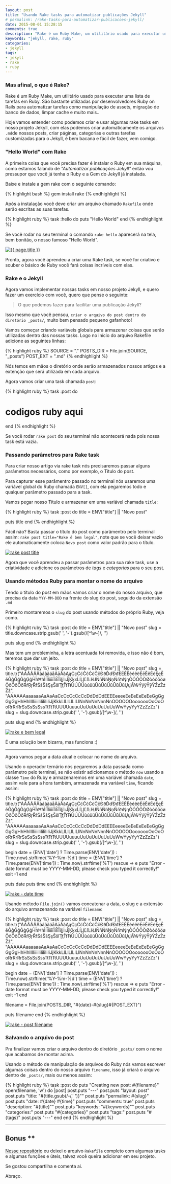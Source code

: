 ```yaml
---
layout: post
title: "Usando Rake tasks para automatizar publicações Jekyll"
# permalink: /rake-tasks-para-automatizar-publicacoes-jekyll/
date: 2015-08-01 15:28:15
comments: true
description: "Rake é um Ruby Make, um utilitário usado para executar uma lista de tarefas em Ruby. São bastante utilizadas por desenvolvedores Ruby on Rails para automatizar tarefas como manipulação de assets, migração de banco de dados, limpar cache e muito mais.."
keywords: "jekyll, rake, ruby"
categories:
- jekyll
tags:
- jekyll
- rake
- ruby
---
```


### Mas afinal, o que é Rake?

Rake é um Ruby Make, um utilitário usado para executar uma lista de tarefas em Ruby. São bastante utilizadas por desenvolvedores Ruby on Rails para automatizar tarefas como manipulação de assets, migração de banco de dados, limpar cache e muito mais..

Hoje vamos entender como podemos criar e usar algumas rake tasks em nosso projeto Jekyll, com elas podemos criar automaticamente os arquivos `.md`de nossos posts, criar páginas, categorias e outras tarefas customizadas para o Jekyll, é bem bacana e fácil de fazer, vem comigo.

### "Hello World" com Rake

A primeira coisa que você precisa fazer é instalar o Ruby em sua máquina, como estamos falando de *"Automatizar publicações Jekyll"* então vou pressupor que você já tenha o Ruby e a Gem do Jekyll já instalada.

Baixe e instale a gem rake com o seguinte comando:

{% highlight bash %}
gem install rake
{% endhighlight %}

Após a instalação você deve criar um arquivo chamado `Rakefile` onde serão escritas as suas tarefas.

{% highlight ruby %}
task :hello do
  puts "Hello World"
end
{% endhighlight %}

Se você rodar no seu terminal o comando `rake hello` aparecerá na tela, bem bonitão, o nosso famoso "Hello World".

<a href="/assets/images/posts/2015/08/rake-hello-world.png" class="lightbox" rel="gallery" title="{{ page.title }}">
  <img src="/assets/images/posts/2015/08/rake-hello-world.png" alt="{{ page.title }}">
</a>

Pronto, agora você aprendeu a criar uma Rake task, se você for criativo e souber o básico de Ruby você fará coisas incríveis com elas.

### Rake e o Jekyll

Agora vamos implementar nossas tasks em nosso projeto Jekyll, e quero fazer um exercício com você, quero que pense o seguinte:

> O que podemos fazer para facilitar uma publicação Jekyll?

Isso mesmo que você pensou, `criar o arquivo do post dentro do diretório _posts/`, muito bem pensado pequeno gafanhoto!

Vamos começar criando variáveis globais para armazenar coisas que serão utilizadas dentro das nossas tasks. Logo no início do arquivo Rakefile adicione as seguintes linhas:

{% highlight ruby %}
SOURCE    = "."
POSTS_DIR = File.join(SOURCE, "_posts")
POST_EXT  = ".md"
{% endhighlight %}

Nós temos em mãos o diretório onde serão armazenados nossos artigos e a extenção que será utilizada em cada arquivo.

Agora vamos criar uma task chamada `post`:

{% highlight ruby %}
task :post do
  # codigos ruby aqui
end
{% endhighlight %}

Se você rodar `rake post` do seu terminal não acontecerá nada pois nossa task está vazia.

### Passando parâmetros para Rake task

Para criar nosso artigo via rake task nós precisaremos passar alguns parâmetros necessários, como por exemplo, o Título do post.

Para capturar esse parâmentro passado no terminal nós usaremos uma variável global do Ruby chamada `ENV[]`, com ela pegaremos todo e qualquer parâmetro passado para a task.

Vamos pegar nosso Título e armazenar em uma variável chamada `title`:

{% highlight ruby %}
task :post do
  title = ENV["title"] || "Novo post"

  puts title
end
{% endhighlight %}

Fácil não? Basta passar o título do post como parâmentro pelo terminal assim: `rake post title="Rake é bem legal"`, note que se você deixar vazio ele automaticamente coloca `Novo post` como valor padrão para o título.

<a href="/assets/images/posts/2015/08/rake-post-title.png" class="lightbox" rel="gallery" title="{{ page.title }}">
  <img src="/assets/images/posts/2015/08/rake-post-title.png" alt="rake post title">
</a>

Agora que você aprendeu a passar parâmetros para sua rake task, use a criatividade e adicione os parâmetros de *tags* e *categorias* para o seu post.

### Usando métodos Ruby para montar o nome do arquivo

Tendo o título do post em mãos vamos criar o nome do nosso arquivo, que precisa da data `YYY-MM-DDD` na frente do slug do post, seguido da extensão `.md`

Primeiro montaremos o `slug` do post usando métodos do próprio Ruby, veja como.

{% highlight ruby %}
task :post do
  title = ENV["title"] || "Novo post"
  slug = title.downcase.strip.gsub(' ', '-').gsub(/[^\w-]/, '')

  puts slug
end
{% endhighlight %}

Mas tem um probleminha, a letra acentuada foi removida, e isso não é bom, teremos que dar um jeito.

{% highlight ruby %}
task :post do
  title = ENV["title"] || "Novo post"
  slug  = title.tr("ÀÁÂÃÄÅàáâãäåĀāĂăĄąÇçĆćĈĉĊċČčÐðĎďĐđÈÉÊËèéêëĒēĔĕĖėĘęĚěĜĝĞğĠġĢģĤĥĦħÌÍÎÏìíîïĨĩĪīĬĭĮįİıĴĵĶķĸĹĺĻļĽľĿŀŁłÑñŃńŅņŇňŉŊŋÒÓÔÕÖØòóôõöøŌōŎŏŐőŔŕŖŗŘřŚśŜŝŞşŠšſŢţŤťŦŧÙÚÛÜùúûüŨũŪūŬŭŮůŰűŲųŴŵÝýÿŶŷŸŹźŻżŽž", "AAAAAAaaaaaaAaAaAaCcCcCcCcCcDdDdDdEEEEeeeeEeEeEeEeEeGgGgGgGgHhHhIIIIiiiiIiIiIiIiIiJjKkkLlLlLlLlLlNnNnNnNnnNnOOOOOOooooooOoOoOoRrRrRrSsSsSsSssTtTtTtUUUUuuuuUuUuUuUuUuUuWwYyyYyYZzZzZz")
  slug = slug.downcase.strip.gsub(' ', '-').gsub(/[^\w-]/, '')

  puts slug
end
{% endhighlight %}

<a href="/assets/images/posts/2015/08/rake-e-bem-legal.png" class="lightbox" rel="gallery" title="{{ page.title }}">
  <img src="/assets/images/posts/2015/08/rake-e-bem-legal.png" alt="rake e bem legal">
</a>

É uma solução bem bizarra, mas funciona :)

<hr>

Agora vamos pegar a data atual e colocar no nome do arquivo.

Usando o operador ternário nós pegaremos a data passada como parâmetro pelo terminal, se não existir adicionamos o método `now` usando a classe `Time` do Ruby e armazenaremos em uma variável chamada `date`, assim vale para a hora também, armazenada ma variável `time`, ficando assim:

{% highlight ruby %}
task :post do
  title = ENV["title"] || "Novo post"
  slug  = title.tr("ÀÁÂÃÄÅàáâãäåĀāĂăĄąÇçĆćĈĉĊċČčÐðĎďĐđÈÉÊËèéêëĒēĔĕĖėĘęĚěĜĝĞğĠġĢģĤĥĦħÌÍÎÏìíîïĨĩĪīĬĭĮįİıĴĵĶķĸĹĺĻļĽľĿŀŁłÑñŃńŅņŇňŉŊŋÒÓÔÕÖØòóôõöøŌōŎŏŐőŔŕŖŗŘřŚśŜŝŞşŠšſŢţŤťŦŧÙÚÛÜùúûüŨũŪūŬŭŮůŰűŲųŴŵÝýÿŶŷŸŹźŻżŽž", "AAAAAAaaaaaaAaAaAaCcCcCcCcCcDdDdDdEEEEeeeeEeEeEeEeEeGgGgGgGgHhHhIIIIiiiiIiIiIiIiIiJjKkkLlLlLlLlLlNnNnNnNnnNnOOOOOOooooooOoOoOoRrRrRrSsSsSsSssTtTtTtUUUUuuuuUuUuUuUuUuUuWwYyyYyYZzZzZz")
  slug = slug.downcase.strip.gsub(' ', '-').gsub(/[^\w-]/, '')

  begin
    date = (ENV['date'] ? Time.parse(ENV['date']) : Time.now).strftime('%Y-%m-%d')
    time = (ENV['time'] ? Time.parse(ENV['time']) : Time.now).strftime('%T')
  rescue => e
    puts "Error - date format must be YYYY-MM-DD, please check you typed it correctly!"
    exit -1
  end

  puts date
  puts time
end
{% endhighlight %}

<a href="/assets/images/posts/2015/08/rake-post-date-time.png" class="lightbox" rel="gallery" title="{{ page.title }}">
  <img src="/assets/images/posts/2015/08/rake-post-date-time.png" alt="rake - date time">
</a>

Usando método `File.join()` vamos concatenar a data, o slug e a extensão do arquivo armazenando na variável `filename`:

{% highlight ruby %}
task :post do
  title = ENV["title"] || "Novo post"
  slug  = title.tr("ÀÁÂÃÄÅàáâãäåĀāĂăĄąÇçĆćĈĉĊċČčÐðĎďĐđÈÉÊËèéêëĒēĔĕĖėĘęĚěĜĝĞğĠġĢģĤĥĦħÌÍÎÏìíîïĨĩĪīĬĭĮįİıĴĵĶķĸĹĺĻļĽľĿŀŁłÑñŃńŅņŇňŉŊŋÒÓÔÕÖØòóôõöøŌōŎŏŐőŔŕŖŗŘřŚśŜŝŞşŠšſŢţŤťŦŧÙÚÛÜùúûüŨũŪūŬŭŮůŰűŲųŴŵÝýÿŶŷŸŹźŻżŽž", "AAAAAAaaaaaaAaAaAaCcCcCcCcCcDdDdDdEEEEeeeeEeEeEeEeEeGgGgGgGgHhHhIIIIiiiiIiIiIiIiIiJjKkkLlLlLlLlLlNnNnNnNnnNnOOOOOOooooooOoOoOoRrRrRrSsSsSsSssTtTtTtUUUUuuuuUuUuUuUuUuUuWwYyyYyYZzZzZz")
  slug = slug.downcase.strip.gsub(' ', '-').gsub(/[^\w-]/, '')

  begin
    date = (ENV['date'] ? Time.parse(ENV['date']) : Time.now).strftime('%Y-%m-%d')
    time = (ENV['time'] ? Time.parse(ENV['time']) : Time.now).strftime('%T')
  rescue => e
    puts "Error - date format must be YYYY-MM-DD, please check you typed it correctly!"
    exit -1
  end

  filename = File.join(POSTS_DIR, "#{date}-#{slug}#{POST_EXT}")

  puts filename
end
{% endhighlight %}

<a href="/assets/images/posts/2015/08/rake-post-filename.png" class="lightbox" rel="gallery" title="{{ page.title }}">
  <img src="/assets/images/posts/2015/08/rake-post-filename.png" alt="rake - post filename">
</a>

### Salvando o arquivo do post

Pra finalizar vamos criar o arquivo dentro do diretório `_posts/` com o nome que acabamos de montar acima.

Usando o método de manipulação de arquivos do Ruby nós vamos escrever algumas coisas dentro do nosso arquivo `finename`, isso já criará o arquivo dentro de `_posts/`, mais ou menos assim:

{% highlight ruby %}
task :post do
  puts "Creating new post: #{filename}"
  open(filename, 'w') do |post|
    post.puts "---"
    post.puts "layout: post"
    post.puts "title: \"#{title.gsub(/-/,' ')}\""
    post.puts "permalink: #{slug}"
    post.puts "date: #{date} #{time}"
    post.puts "comments: true"
    post.puts "description: \"#{title}\""
    post.puts "keywords: \"#{keywords}\""
    post.puts "categories:"
    post.puts "#{categories}"
    post.puts "tags:"
    post.puts "#{tags}"
    post.puts "---"
  end
end
{% endhighlight %}

<hr>

## Bonus **

[Nesse repositório](https://github.com/nandomoreirame/exemplos/tree/master/rake-tasks-para-automatizar-publicacoes-jekyll) eu deixei o arquivo `Rakefile` completo com algumas tasks e algumas funções e úteis, talvez você queira adicionar em seu projeto.

Se gostou compartilha e comenta ai.

Abraço.

